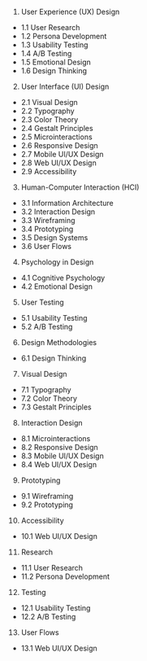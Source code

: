 1. User Experience (UX) Design
 -  1.1 User Research
 -  1.2 Persona Development
 -  1.3 Usability Testing
 -  1.4 A/B Testing
 -  1.5 Emotional Design
 -  1.6 Design Thinking

2. User Interface (UI) Design
 -  2.1 Visual Design
 -  2.2 Typography
 -  2.3 Color Theory
 -  2.4 Gestalt Principles
 -  2.5 Microinteractions
 -  2.6 Responsive Design
 -  2.7 Mobile UI/UX Design
 -  2.8 Web UI/UX Design
 -  2.9 Accessibility

3. Human-Computer Interaction (HCI)
 -  3.1 Information Architecture
 -  3.2 Interaction Design
 -  3.3 Wireframing
 -  3.4 Prototyping
 -  3.5 Design Systems
 -  3.6 User Flows

4. Psychology in Design
 -  4.1 Cognitive Psychology
 -  4.2 Emotional Design

5. User Testing
 -  5.1 Usability Testing
 -  5.2 A/B Testing

6. Design Methodologies
 -  6.1 Design Thinking

7. Visual Design
 -  7.1 Typography
 -  7.2 Color Theory
 -  7.3 Gestalt Principles

8. Interaction Design
 -  8.1 Microinteractions
 -  8.2 Responsive Design
 -  8.3 Mobile UI/UX Design
 -  8.4 Web UI/UX Design

9. Prototyping
 -  9.1 Wireframing
 -  9.2 Prototyping

10. Accessibility
  -  10.1 Web UI/UX Design

11. Research
  -  11.1 User Research
  -  11.2 Persona Development

12. Testing
  -  12.1 Usability Testing
  -  12.2 A/B Testing

13. User Flows
  -  13.1 Web UI/UX Design
